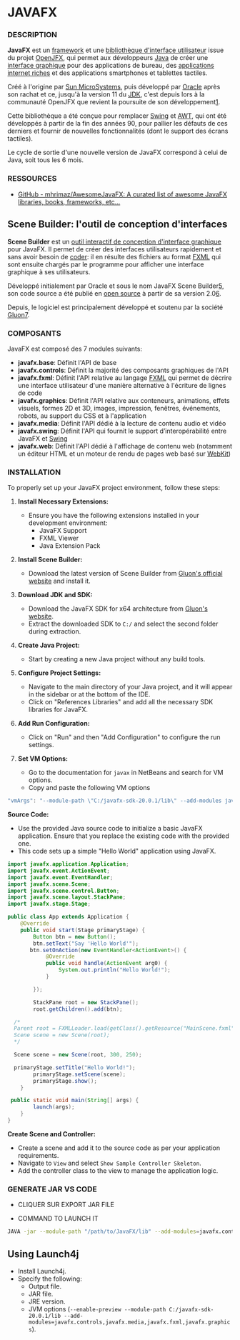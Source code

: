 # JAVAFX

### DESCRIPTION

**JavaFX** est un [framework](https://fr.wikipedia.org/wiki/Framework "Framework") et une [bibliothèque d'interface utilisateur](https://fr.wikipedia.org/wiki/Biblioth%C3%A8que_graphique "Bibliothèque graphique") issue du projet [OpenJFX](https://fr.wikipedia.org/wiki/OpenJFX "OpenJFX"), qui permet aux développeurs [Java](https://fr.wikipedia.org/wiki/Java_(langage) "Java (langage)") de créer une [interface graphique](https://fr.wikipedia.org/wiki/Interface_graphique "Interface graphique") pour des applications de bureau, des [applications internet riches](https://fr.wikipedia.org/wiki/Rich_desktop_application "Rich desktop application") et des applications smartphones et tablettes tactiles.

Créé à l'origine par [Sun MicroSystems](https://fr.wikipedia.org/wiki/Sun_Microsystems "Sun Microsystems"), puis développé par [Oracle](https://fr.wikipedia.org/wiki/Oracle_(entreprise) "Oracle (entreprise)") après son rachat et ce, jusqu'à la version 11 du [JDK](https://fr.wikipedia.org/wiki/Java_Development_Kit "Java Development Kit"), c'est depuis lors à la communauté OpenJFX que revient la poursuite de son développement[1](https://fr.wikipedia.org/wiki/JavaFX#cite_note-1).

Cette bibliothèque a été conçue pour remplacer [Swing](https://fr.wikipedia.org/wiki/Swing_(Java) "Swing (Java)") et [AWT](https://fr.wikipedia.org/wiki/Abstract_Window_Toolkit "Abstract Window Toolkit"),
 qui ont été développés à partir de la fin des années 90, pour pallier 
les défauts de ces derniers et fournir de nouvelles fonctionnalités 
(dont le support des écrans tactiles).

Le cycle de sortie d'une nouvelle version de JavaFX correspond à celui de Java, soit tous les 6 mois.

### RESSOURCES

- [GitHub - mhrimaz/AwesomeJavaFX: A curated list of awesome JavaFX libraries, books, frameworks, etc...](https://github.com/mhrimaz/AwesomeJavaFX) 

## Scene Builder: l'outil de conception d'interfaces

**Scene Builder** est un [outil interactif de conception d'interface graphique](https://fr.wikipedia.org/wiki/Constructeur_d%27interface_graphique "Constructeur d'interface graphique") pour JavaFX. Il permet de créer des interfaces utilisateurs rapidement et sans avoir besoin de [coder](https://fr.wikipedia.org/wiki/Programmation_informatique "Programmation informatique"): il en résulte des fichiers au format [FXML](https://fr.wikipedia.org/wiki/FXML "FXML") qui sont ensuite chargés par le programme pour afficher une interface graphique à ses utilisateurs.

Développé initialement par Oracle et sous le nom JavaFX Scene Builder[5](https://fr.wikipedia.org/wiki/JavaFX#cite_note-5), son code source a été publié en [open source](https://fr.wikipedia.org/wiki/Open_source "Open source") à partir de sa version 2.0[6](https://fr.wikipedia.org/wiki/JavaFX#cite_note-6).

Depuis, le logiciel est principalement développé et soutenu par la société [Gluon](https://fr.wikipedia.org/w/index.php?title=Gluon_(entreprise)&action=edit&redlink=1 "Gluon (entreprise) (page inexistante)")[7](https://fr.wikipedia.org/wiki/JavaFX#cite_note-7).

### COMPOSANTS

JavaFX est composé des 7 modules suivants:

- **javafx.base**: Définit l'API de base
- **javafx.controls**: Définit la majorité des composants graphiques de l'API
- **javafx.fxml**: Définit l'API relative au langage [FXML](https://fr.wikipedia.org/wiki/FXML "FXML") qui permet de décrire une interface utilisateur d'une manière alternative à l'écriture de lignes de code
- **javafx.graphics**: Définit l'API relative aux conteneurs, 
  animations, effets visuels, formes 2D et 3D, images, impression, 
  fenêtres, événements, robots, au support du CSS et à l'application
- **javafx.media**: Définit l'API dédié à la lecture de contenu audio et vidéo
- **javafx.swing**: Définit l'API qui fournit le support d’interopérabilité entre JavaFX et [Swing](https://fr.wikipedia.org/wiki/Swing_(Java) "Swing (Java)")
- **javafx.web**: Définit l'API dédié à l'affichage de contenu web (notamment un éditeur HTML et un moteur de rendu de pages web basé sur [WebKit](https://fr.wikipedia.org/wiki/WebKit "WebKit"))

### **INSTALLATION**

To properly set up your JavaFX project environment, follow these steps:

1. **Install Necessary Extensions:**
   
   - Ensure you have the following extensions installed in your development environment:
     - JavaFX Support
     - FXML Viewer
     - Java Extension Pack

2. **Install Scene Builder:**
   
   - Download the latest version of Scene Builder from [Gluon's official website](https://gluonhq.com/scene-builder-17-release/) and install it.

3. **Download JDK and SDK:**
   
   - Download the JavaFX SDK for x64 architecture from [Gluon's website](https://gluonhq.com/products/javafx/).
   - Extract the downloaded SDK to `C:/` and select the second folder during extraction.

4. **Create Java Project:**
   
   - Start by creating a new Java project without any build tools.

5. **Configure Project Settings:**
   
   - Navigate to the main directory of your Java project, and it will appear in the sidebar or at the bottom of the IDE.
   - Click on "References Libraries" and add all the necessary SDK libraries for JavaFX.

6. **Add Run Configuration:**
   
   - Click on "Run" and then "Add Configuration" to configure the run settings.

7. **Set VM Options:**
   
   - Go to the documentation for `javax` in NetBeans and search for VM options.
   - Copy and paste the following VM options

```java
"vmArgs": "--module-path \"C:/javafx-sdk-20.0.1/lib\" --add-modules javafx.controls,javafx.fxml"
```

**Source Code:**

- Use the provided Java source code to initialize a basic JavaFX application. Ensure that you replace the existing code with the provided one.
- This code sets up a simple "Hello World" application using JavaFX.

```java
import javafx.application.Application;
import javafx.event.ActionEvent;
import javafx.event.EventHandler;
import javafx.scene.Scene;
import javafx.scene.control.Button;
import javafx.scene.layout.StackPane;
import javafx.stage.Stage;

public class App extends Application {
    @Override
    public void start(Stage primaryStage) {
        Button btn = new Button();
        btn.setText("Say 'Hello World'");
       btn.setOnAction(new EventHandler<ActionEvent>() {
            @Override
            public void handle(ActionEvent arg0) {
                System.out.println("Hello World!");
            }

        });

        StackPane root = new StackPane();
        root.getChildren().add(btn);

  /*
  Parent root = FXMLLoader.load(getClass().getResource("MainScene.fxml"));
  Scene scene = new Scene(root);
  */

  Scene scene = new Scene(root, 300, 250);

  primaryStage.setTitle("Hello World!");
        primaryStage.setScene(scene);
        primaryStage.show();
    }

 public static void main(String[] args) {
        launch(args);
    }
}
```

**Create Scene and Controller:**

- Create a scene and add it to the source code as per your application requirements.
- Navigate to `View` and select `Show Sample Controller Skeleton`.
- Add the controller class to the view to manage the application logic.

### GENERATE JAR VS CODE

- CLIQUER SUR EXPORT JAR FILE

- COMMAND TO LAUNCH IT

```bash
JAVA -jar --module-path "/path/to/JavaFX/lib" --add-modules=javafx.controls jar_file_name.jar
```

## Using Launch4j

- Install Launch4j.
- Specify the following:
  - Output file.
  - JAR file.
  - JRE version.
  - JVM options (`--enable-preview --module-path C:/javafx-sdk-20.0.1/lib --add-modules=javafx.controls,javafx.media,javafx.fxml,javafx.graphics`).
